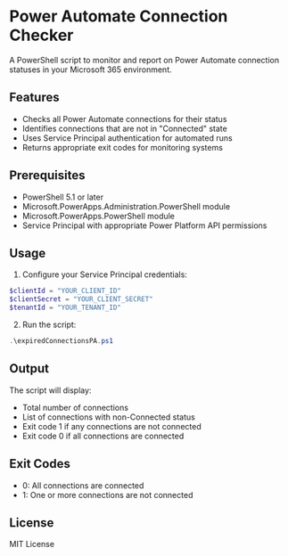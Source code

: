 # Power Automate Connection Checker

A PowerShell script to monitor and report on Power Automate connection statuses in your Microsoft 365 environment.

## Features

- Checks all Power Automate connections for their status
- Identifies connections that are not in "Connected" state
- Uses Service Principal authentication for automated runs
- Returns appropriate exit codes for monitoring systems

## Prerequisites

- PowerShell 5.1 or later
- Microsoft.PowerApps.Administration.PowerShell module
- Microsoft.PowerApps.PowerShell module
- Service Principal with appropriate Power Platform API permissions

## Usage

1. Configure your Service Principal credentials:
```powershell
$clientId = "YOUR_CLIENT_ID"
$clientSecret = "YOUR_CLIENT_SECRET"
$tenantId = "YOUR_TENANT_ID"
```

2. Run the script:
```powershell
.\expiredConnectionsPA.ps1
```

## Output

The script will display:
- Total number of connections
- List of connections with non-Connected status
- Exit code 1 if any connections are not connected
- Exit code 0 if all connections are connected

## Exit Codes

- 0: All connections are connected
- 1: One or more connections are not connected

## License

MIT License
